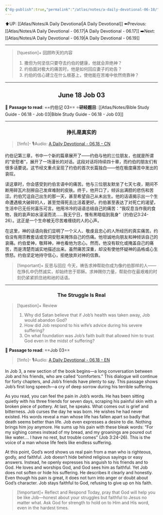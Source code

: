 ```yaml
---
{"dg-publish":true,"permalink":"/atlas/notes/a-daily-devotional-06-18/"}
---
```


 ⬆️UP: [[Atlas/Notes/A Daily Devotional\|A Daily Devotional]]
⬅️Previous: [[Atlas/Notes/A Daily Devotional - 06.17\|A Daily Devotional - 06.17]]
➡️Next: [[Atlas/Notes/A Daily Devotional - 06.19\|A Daily Devotional - 06.19]]

---

> [!question]+ 回顾昨天的内容
> 1. 撒但为何坚信只要夺去约伯的健康，他就会弃绝神？
> 2. 约伯面对极大的痛苦时，他是如何回应妻子的劝告？
> 3. 约伯的信心建立在什么根基上，使他能在苦难中依然倚靠神？


---
## <center>June 18 Job 03</center>

📖 **Passage to read**: ==约伯记 03==
⭐**研经题目**: [[Atlas/Notes/Bible Study Guide - 06.18 - Job 03\|Bible Study Guide - 06.18 - Job 03]]

---
### <center>挣扎是真实的</center>

> [!info]- 🎙️Audio: [A Daily Devotional - 06.18 - CN]()

约伯记第三章，书中一个新的篇章展开了——约伯与他的三位朋友，也就是所谓的“安慰者”，展开了一场漫长的对话。这段对话将持续四十章，而约伯的朋友们有很多话要说。这节经文重点呈现了约伯的首次长篇独白——他在极度痛苦中发出的哀叹。

读这章时，你会感受到约伯言语中的痛苦。他与三位朋友默坐了七天七夜，期间不断用碎瓦片刮擦自己发痒难耐的皮肤。终于，他开口了，倾诉出满腔的悲伤和苦涩。约伯咒诅自己出生的那一天，甚至希望自己从未出生。他的话语揭示出一个生命遭遇极大破碎的人，甚至觉得死去比活着更好。约伯甚至表达了对死亡的渴望，生活中已无任何喜乐可言。他用冷冷的话语总结自己的痛苦：“我叹息当作我的食物，我的哀声如水滚滚而流……我无宁日，惟有黑暗临到我身”（约伯记3:24-26）。这正是一个生命被无尽苦难缠绕的人的心声。

在这里，神的话语向我们显明了一个义人、敬虔且忠心的人所经历的真实痛苦。约伯没有用宗教套话或空洞安慰来掩饰自己的伤痛。他坦诚地向朋友和神倾诉自己的哀痛。约伯爱神，敬拜神，神也看他为忠心。然而，他没有软化或掩盖自己的痛苦，而是清楚而诚实地描述出来。虽然痛苦深重，却没有使他怀疑神的品格或心生愤怒。约伯坚定地持守信心，拒绝放弃对神的信靠。

> [!important]+ 反思与回应
今天，祷告求神帮助你成为像约伯那样的人——在挣扎中仍然诚实，却始终忠于耶稣。求神赐你力量，帮助你在最艰难的时刻仍紧紧抓住祂和祂的话语。



---
### <center>The Struggle Is Real</center>

> [!question]+ Review
> 1. Why did Satan believe that if Job’s health was taken away, Job would abandon God?
> 2. ⁠How did Job respond to his wife’s advice during his severe suffering?
> 3. On what foundation was Job’s faith built that allowed him to trust God even in the midst of suffering?

📖 **Passage to read**: ==Job 03==

> [!info]- 🎙️Audio: [A Daily Devotional - 06.18 - EN]()  

In Job 3, a new section of the book begins—a long conversation between Job and his friends, who are called “comforters.” This dialogue will continue for forty chapters, and Job’s friends have plenty to say. This passage shows Job’s first long speech—a cry of deep sorrow during his terrible suffering.

As you read, you can feel the pain in Job’s words. He has been sitting quietly with his three friends for seven days, scraping his painful skin with a broken piece of pottery. At last, he speaks. What comes out is grief and bitterness. Job curses the day he was born. He wishes he had never existed. His words reveal a man whose life has fallen apart so badly that death seems better than life. Job even expresses a desire to die. Nothing brings him joy anymore. He sums up his pain with these bleak words: “For my sighing comes instead of my bread, and my groanings are poured out like water.… I have no rest, but trouble comes” (Job 3:24–26). This is the voice of a man whose life feels like endless suffering.

At this point, God’s word shows us real pain from a man who is righteous, godly, and faithful. Job doesn’t hide behind religious sayings or easy answers. Instead, he openly expresses his anguish to his friends and to God. He loves and worships God, and God sees him as faithful. Yet Job does not soften or hide his suffering. He describes it clearly and honestly. Even though his pain is great, it does not turn into anger or doubt about God’s character. Job stays faithful to God, refusing to give up on his faith.

> [!important]+ Reflect and Respond
Today, pray that God will help you be like Job—honest about your struggles but faithful to Jesus no matter what. Ask God for strength to hold on to Him and His word, even in the hardest times.








